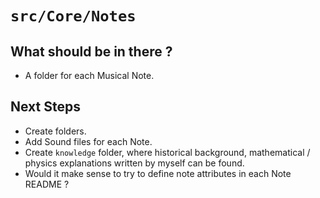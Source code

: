 # `src/Core/Notes`

## What should be in there ?

* A folder for each Musical Note.

## Next Steps

* Create folders. 
* Add Sound files for each Note.
* Create `knowledge` folder, where historical background, mathematical / physics explanations written by myself can be found.
* Would it make sense to try to define note attributes in each Note README ?
